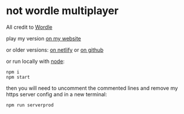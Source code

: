 # not wordle multiplayer

All credit to [Wordle](https://www.powerlanguage.co.uk/wordle/)

play my version [on my website](https://notwordle.rimell.cc)

or older versions: [on netlify](https://notwordle.netlify.app) or [on github](https://raaydon.github.io/not-wordle/)

or run locally with [node](https://nodejs.org/en/):

```
npm i
npm start
```

then you will need to uncomment the commented lines and remove my https server config
and in a new terminal:

```
npm run serverprod
```
